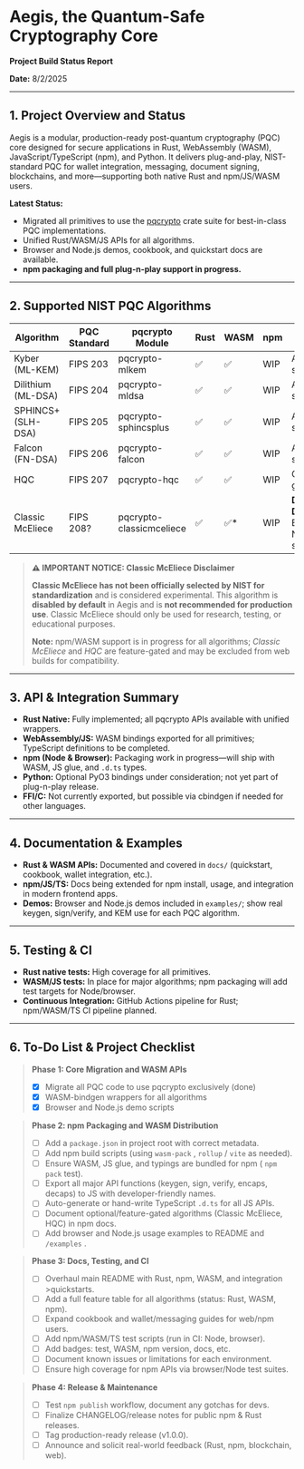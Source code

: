 # Aegis, the Quantum-Safe Cryptography Core

**Project Build Status Report**

**Date:** 8/2/2025

---

## 1. Project Overview and Status

Aegis is a modular, production-ready post-quantum cryptography (PQC) core designed for secure applications in Rust, WebAssembly (WASM), JavaScript/TypeScript (npm), and Python.
It delivers plug-and-play, NIST-standard PQC for wallet integration, messaging, document signing, blockchains, and more—supporting both native Rust and npm/JS/WASM users.

**Latest Status:**
* Migrated all primitives to use the [pqcrypto](https://github.com/rustpq/pqcrypto) crate suite for best-in-class PQC implementations.
* Unified Rust/WASM/JS APIs for all algorithms.
* Browser and Node.js demos, cookbook, and quickstart docs are available.
* **npm packaging and full plug-n-play support in progress.**

---

## 2. Supported NIST PQC Algorithms

| Algorithm          | PQC Standard | pqcrypto Module          | Rust | WASM | npm | Status/Notes              |
|--------------------|--------------|--------------------------|------|------|-----|---------------------------|
| Kyber (ML-KEM)     | FIPS 203     | pqcrypto-mlkem           | ✅    | ✅    | WIP | All parameter sets        |
| Dilithium (ML-DSA) | FIPS 204     | pqcrypto-mldsa           | ✅    | ✅    | WIP | All parameter sets        |
| SPHINCS+ (SLH-DSA) | FIPS 205     | pqcrypto-sphincsplus     | ✅    | ✅    | WIP | All parameter sets        |
| Falcon (FN-DSA)    | FIPS 206     | pqcrypto-falcon          | ✅    | ✅    | WIP | All parameter sets        |
| HQC                | FIPS 207     | pqcrypto-hqc             | ✅    | ✅    | WIP | Optional/feature-gated    |
| Classic McEliece   | FIPS 208?    | pqcrypto-classicmceliece | ✅    | ✅*   | WIP | **DISABLED BY DEFAULT** - Experimental, not NIST standardized |

> **⚠️ IMPORTANT NOTICE: Classic McEliece Disclaimer**
>
> **Classic McEliece has not been officially selected by NIST for standardization** and is considered experimental. This algorithm is **disabled by default** in Aegis and is **not recommended for production use**. Classic McEliece should only be used for research, testing, or educational purposes.
>
> **Note:** npm/WASM support is in progress for all algorithms; *Classic McEliece* and *HQC* are feature-gated and may be excluded from web builds for compatibility.

---

## 3. API & Integration Summary

* **Rust Native:** Fully implemented; all pqcrypto APIs available with unified wrappers.
* **WebAssembly/JS:** WASM bindings exported for all primitives; TypeScript definitions to be completed.
* **npm (Node & Browser):** Packaging work in progress—will ship with WASM, JS glue, and `.d.ts` types.
* **Python:** Optional PyO3 bindings under consideration; not yet part of plug-n-play release.
* **FFI/C:** Not currently exported, but possible via cbindgen if needed for other languages.

---

## 4. Documentation & Examples

* **Rust & WASM APIs:** Documented and covered in `docs/` (quickstart, cookbook, wallet integration, etc.).
* **npm/JS/TS:** Docs being extended for npm install, usage, and integration in modern frontend apps.
* **Demos:** Browser and Node.js demos included in `examples/`; show real keygen, sign/verify, and KEM use for each PQC algorithm.

---

## 5. Testing & CI

* **Rust native tests:** High coverage for all primitives.
* **WASM/JS tests:** In place for major algorithms; npm packaging will add test targets for Node/browser.
* **Continuous Integration:** GitHub Actions pipeline for Rust; npm/WASM/TS CI pipeline planned.

---

## 6. To-Do List & Project Checklist

> **Phase 1: Core Migration and WASM APIs**
> - [x] Migrate all PQC code to use pqcrypto exclusively (done)
> - [x] WASM-bindgen wrappers for all algorithms
> - [x] Browser and Node.js demo scripts

> **Phase 2: npm Packaging and WASM Distribution**
> - [ ] Add a `package.json` in project root with correct metadata.
> - [ ] Add npm build scripts (using `wasm-pack` , `rollup` / `vite` as needed).
> - [ ] Ensure WASM, JS glue, and typings are bundled for npm ( `npm pack` test).
> - [ ] Export all major API functions (keygen, sign, verify, encaps, decaps) to JS with developer-friendly names.
> - [ ] Auto-generate or hand-write TypeScript `.d.ts` for all JS APIs.
> - [ ] Document optional/feature-gated algorithms (Classic McEliece, HQC) in npm docs.
> - [ ] Add browser and Node.js usage examples to README and `/examples` .

> **Phase 3: Docs, Testing, and CI**
> - [ ] Overhaul main README with Rust, npm, WASM, and integration >quickstarts.
> - [ ] Add a full feature table for all algorithms (status: Rust, WASM, npm).
> - [ ] Expand cookbook and wallet/messaging guides for web/npm users.
> - [ ] Add npm/WASM/TS test scripts (run in CI: Node, browser).
> - [ ] Add badges: test, WASM, npm version, docs, etc.
> - [ ] Document known issues or limitations for each environment.
> - [ ] Ensure high coverage for npm APIs via browser/Node test suites.

> **Phase 4: Release & Maintenance**
> - [ ] Test `npm publish` workflow, document any gotchas for devs.
> - [ ] Finalize CHANGELOG/release notes for public npm & Rust releases.
> - [ ] Tag production-ready release (v1.0.0).
> - [ ] Announce and solicit real-world feedback (Rust, npm, blockchain, web).
